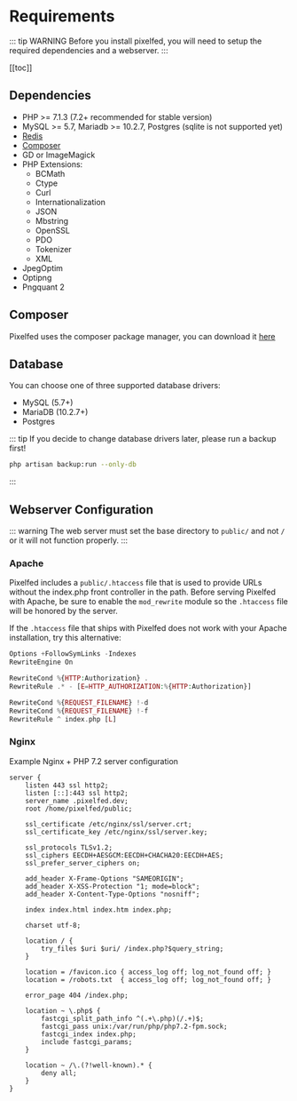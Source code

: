 # Requirements

::: tip WARNING
Before you install pixelfed, you will need to setup the required dependencies and a webserver.
:::

    
[[toc]]

## Dependencies

 - PHP >= 7.1.3 (7.2+ recommended for stable version)
 - MySQL >= 5.7, Mariadb >= 10.2.7, Postgres (sqlite is not supported yet)
 - [Redis](https://redis.io/topics/quickstart)
 - [Composer](https://getcomposer.org/doc/00-intro.md)
 - GD or ImageMagick
 - PHP Extensions:
   - BCMath 
   - Ctype 
   - Curl 
   - Internationalization 
   - JSON 
   - Mbstring 
   - OpenSSL 
   - PDO 
   - Tokenizer 
   - XML 
 - JpegOptim
 - Optipng
 - Pngquant 2

## Composer

Pixelfed uses the composer package manager, you can download it [here](https://getcomposer.org/download/)

## Database

You can choose one of three supported database drivers:
 - MySQL (5.7+)
 - MariaDB (10.2.7+)
 - Postgres

::: tip
If you decide to change database drivers later, please run a backup first!

```bash
php artisan backup:run --only-db
```
:::

## Webserver Configuration

::: warning
The web server must set the base directory to ```public/``` and not ```/``` or it will not function properly.
:::

### Apache
Pixelfed includes a ```public/.htaccess``` file that is used to provide URLs without the index.php front controller in the path. Before serving Pixelfed with Apache, be sure to enable the ```mod_rewrite``` module so the ```.htaccess``` file will be honored by the server.

If the ```.htaccess``` file that ships with Pixelfed does not work with your Apache installation, try this alternative:
```php
Options +FollowSymLinks -Indexes
RewriteEngine On

RewriteCond %{HTTP:Authorization} .
RewriteRule .* - [E=HTTP_AUTHORIZATION:%{HTTP:Authorization}]

RewriteCond %{REQUEST_FILENAME} !-d
RewriteCond %{REQUEST_FILENAME} !-f
RewriteRule ^ index.php [L]
```
### Nginx

Example Nginx + PHP 7.2 server configuration

```nginx
server {
    listen 443 ssl http2;
    listen [::]:443 ssl http2;
    server_name .pixelfed.dev;
    root /home/pixelfed/public;

    ssl_certificate /etc/nginx/ssl/server.crt;
    ssl_certificate_key /etc/nginx/ssl/server.key;

    ssl_protocols TLSv1.2;
    ssl_ciphers EECDH+AESGCM:EECDH+CHACHA20:EECDH+AES;
    ssl_prefer_server_ciphers on;

    add_header X-Frame-Options "SAMEORIGIN";
    add_header X-XSS-Protection "1; mode=block";
    add_header X-Content-Type-Options "nosniff";

    index index.html index.htm index.php;

    charset utf-8;

    location / {
        try_files $uri $uri/ /index.php?$query_string;
    }

    location = /favicon.ico { access_log off; log_not_found off; }
    location = /robots.txt  { access_log off; log_not_found off; }

    error_page 404 /index.php;

    location ~ \.php$ {
        fastcgi_split_path_info ^(.+\.php)(/.+)$;
        fastcgi_pass unix:/var/run/php/php7.2-fpm.sock;
        fastcgi_index index.php;
        include fastcgi_params;
    }

    location ~ /\.(?!well-known).* {
        deny all;
    }
}
```
